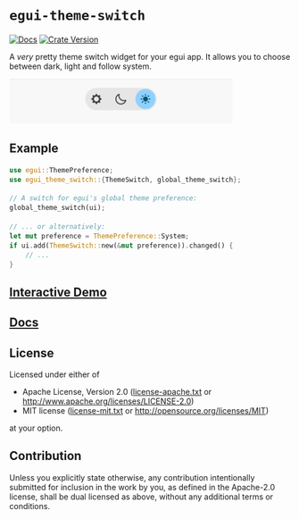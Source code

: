 # `egui-theme-switch`

[![Docs](https://img.shields.io/docsrs/egui-theme-switch/latest)](https://docs.rs/egui-theme-switch)
[![Crate Version](https://img.shields.io/crates/v/egui-theme-switch)](https://crates.io/crates/egui-theme-switch)

A *very* pretty theme switch widget for your egui app.
It allows you to choose between dark, light and follow system.

<picture>
    <source media="(prefers-color-scheme: dark)" srcset="doc/dark.png">
    <img src="doc/light.png" width="400" alt="Screenshot of a tri-state switch with three options: follow system, dark, light">
</picture>

## Example

```rust
use egui::ThemePreference;
use egui_theme_switch::{ThemeSwitch, global_theme_switch};

// A switch for egui's global theme preference:
global_theme_switch(ui);

// ... or alternatively:
let mut preference = ThemePreference::System;
if ui.add(ThemeSwitch::new(&mut preference)).changed() {
    // ...
}
```

## [Interactive Demo](https://tau.garden/egui-theme-switch/)

## [Docs](https://docs.rs/egui-theme-switch)

## License
Licensed under either of

* Apache License, Version 2.0
  ([license-apache.txt](license-apache.txt) or <http://www.apache.org/licenses/LICENSE-2.0>)
* MIT license
  ([license-mit.txt](license-mit.txt) or <http://opensource.org/licenses/MIT>)

at your option.

## Contribution
Unless you explicitly state otherwise, any contribution intentionally submitted
for inclusion in the work by you, as defined in the Apache-2.0 license, shall be dual licensed as above, without any additional terms or conditions.
